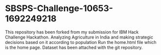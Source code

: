 # SBSPS-Challenge-10653-1692249218
This repository has been forked from my submission for IBM Hack Challenge Hackathon.
Analyzing Agriculture in India and making strategic decisions based on it according to population
Run the home.html file which is the home page. Dataset has been attached with the git repository.
